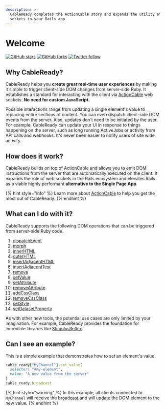 ```yaml
---
description: >-
  CableReady completes the ActionCable story and expands the utility of web
  sockets in your Rails app
---
```


# Welcome

[![GitHub stars](https://img.shields.io/github/stars/hopsoft/cable_ready?style=social)](https://github.com/hopsoft/cable_ready) [![GitHub forks](https://img.shields.io/github/forks/hopsoft/cable_ready?style=social)](https://github.com/hopsoft/cable_ready) [![Twitter follow](https://img.shields.io/twitter/follow/hopsoft?style=social)](https://twitter.com/hopsoft)

## Why CableReady?

CableReady helps you **create great real-time user experiences** by making it simple to trigger client-side DOM changes from server-side Ruby. It establishes a standard for interacting with the client via [ActionCable](https://guides.rubyonrails.org/action_cable_overview.html) web sockets. **No need for custom JavaScript.**

Possible interactions range from updating a single element's value to replacing entire sections of content. You can even dispatch client-side DOM events from the server. Also, updates don't need to be initiated by the user. For example, CableReady can update your UI in response to things happening on the server, such as long running ActiveJobs or activity from API calls and webhooks. It's never been easier to notify users of site wide activity.

## How does it work?

CableReady builds on top of ActionCable and allows you to emit DOM instructions from the server that are automatically executed on the client. It expands the role of web sockets in the Rails ecosystem and elevates Rails as a viable highly performant **alternative to the Single Page App**.

{% hint style="info" %}
Learn more about [ActionCable](http://guides.rubyonrails.org/action_cable_overview.html) to help you get the most out of CableReady.
{% endhint %}

## What can I do with it?

CableReady supports the following DOM operations that can be triggered from server-side Ruby code.

1. [dispatchEvent](usage/dom-operations/event-dispatch.md#dispatchevent)
2. [morph](usage/dom-operations/element-mutations.md#morph)
3. [innerHTML](usage/dom-operations/element-mutations.md#innerhtml)
4. [outerHTML](usage/dom-operations/element-mutations.md#outerhtml)
5. [insertAdjacentHTML](usage/dom-operations/element-mutations.md#insertAdjacentHTML)
6. [insertAdjacentText](usage/dom-operations/element-mutations.md#insertadjacenttext)
7. [remove](usage/dom-operations/element-mutations.md#remove)
8. [setValue](usage/dom-operations/element-mutations.md#setvalue)
9. [setAttribute](usage/dom-operations/attribute-mutations.md#setattribute)
10. [removeAttribute](usage/dom-operations/attribute-mutations.md#removeattribute)
11. [addCssClass](usage/dom-operations/css-class-mutations.md#addcssclass)
12. [removeCssClass](usage/dom-operations/css-class-mutations.md#removecssclass)
13. [setStyle](usage/dom-operations/css-class-mutations.md#setstyle)
14. [setDatasetProperty](usage/dom-operations/dataset-mutations.md#setdatasetproperty)

As with other new tools, the potential use cases are only limited by your imagination. For example, CableReady provides the foundation for incredible libraries like [StimulusReflex](https://docs.stimulusreflex.com).

## Can I see an example?

This is a simple example that demonstrates how to set an element's value.

```ruby
cable_ready["MyChannel"].set_value(
  selector: "#my-element", 
  value: "A new value from the server"
)
cable_ready.broadcast
```

{% hint style="warning" %}
In this example, all clients connected to `MyChannel` will receive the broadcast and will update the DOM element to the new value.
{% endhint %}

